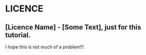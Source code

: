 # LICENCE
## [Licence Name] - [Some Text], just for this tutorial.
I hope this is not much of a problem!!!